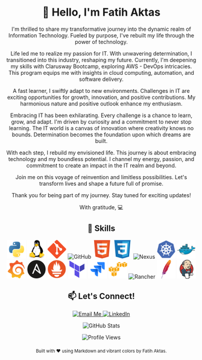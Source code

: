 <!-- Header -->
<h1 align="center">👋 Hello, I'm Fatih Aktas</h1>

<!-- Introduction -->
<p align="center">
  I'm thrilled to share my transformative journey into the dynamic realm of Information Technology. Fueled by purpose, I've rebuilt my life through the power of technology.
</p>

<p align="center">
  Life led me to realize my passion for IT. With unwavering determination, I transitioned into this industry, reshaping my future. Currently, I'm deepening my skills with Clarusway Bootcamp, exploring AWS - DevOps intricacies. This program equips me with insights in cloud computing, automation, and software delivery.
</p>

<p align="center">
  A fast learner, I swiftly adapt to new environments. Challenges in IT are exciting opportunities for growth, innovation, and positive contributions. My harmonious nature and positive outlook enhance my enthusiasm.
</p>

<p align="center">
  Embracing IT has been exhilarating. Every challenge is a chance to learn, grow, and adapt. I'm driven by curiosity and a commitment to never stop learning. The IT world is a canvas of innovation where creativity knows no bounds. Determination becomes the foundation upon which dreams are built.
</p>

<p align="center">
  With each step, I rebuild my envisioned life. This journey is about embracing technology and my boundless potential. I channel my energy, passion, and commitment to create an impact in the IT realm and beyond.
</p>

<p align="center">
  Join me on this voyage of reinvention and limitless possibilities. Let's transform lives and shape a future full of promise.
</p>

<p align="center">
  Thank you for being part of my journey. Stay tuned for exciting updates!
</p>

<p align="center">
  With gratitude, 💻
</p>

<!-- Skills -->
<h2 align="center">🚀 Skills</h2>
<p align="center">
  <img src="https://raw.githubusercontent.com/devicons/devicon/master/icons/python/python-original.svg" alt="Python" width="50" height="50" />
  <img src="https://raw.githubusercontent.com/devicons/devicon/master/icons/linux/linux-original.svg" alt="Linux" width="50" height="50" />
  <img src="https://raw.githubusercontent.com/devicons/devicon/master/icons/git/git-original.svg" alt="Git" width="50" height="50" />
  <img src="https://icones.pro/wp-content/uploads/2021/06/icone-github-grise.png" alt="GitHub" width="50" height="50" />
  <img src="https://raw.githubusercontent.com/devicons/devicon/master/icons/html5/html5-original.svg" alt="HTML" width="50" height="50" />
  <img src="https://raw.githubusercontent.com/devicons/devicon/master/icons/css3/css3-original.svg" alt="CSS" width="50" height="50" />
  <img src="https://cdn4.iconfinder.com/data/icons/flat-brand-logo-2/512/google_nexus-512.png" alt="Nexus" width="50" height="50" />
  <img src="https://raw.githubusercontent.com/devicons/devicon/master/icons/kubernetes/kubernetes-plain.svg" alt="Kubernetes" width="50" height="50" />
  <img src="https://raw.githubusercontent.com/devicons/devicon/master/icons/docker/docker-original.svg" alt="Docker" width="50" height="50" />
  <img src="https://raw.githubusercontent.com/devicons/devicon/master/icons/grafana/grafana-original.svg" alt="Grafana" width="50" height="50" />
  <img src="https://raw.githubusercontent.com/devicons/devicon/master/icons/ansible/ansible-original.svg" alt="Ansible" width="50" height="50" />
  <img src="https://raw.githubusercontent.com/devicons/devicon/master/icons/prometheus/prometheus-original.svg" alt="Prometheus" width="50" height="50" />
  <img src="https://raw.githubusercontent.com/devicons/devicon/master/icons/terraform/terraform-original.svg" alt="Terraform" width="50" height="50" />
  <img src="https://raw.githubusercontent.com/devicons/devicon/master/icons/jira/jira-original.svg" alt="Jira" width="50" height="50" />
  <img src="https://raw.githubusercontent.com/devicons/devicon/master/icons/amazonwebservices/amazonwebservices-original.svg" alt="AWS" width="50" height="50" />
  <img src="https://cdn.icon-icons.com/icons2/2699/PNG/512/rancher_logo_icon_169808.png" alt="Rancher" width="50" height="50" />
  <img src="https://raw.githubusercontent.com/devicons/devicon/master/icons/apache/apache-original.svg" alt="Maven" width="50" height="50" />
  <img src="https://raw.githubusercontent.com/devicons/devicon/master/icons/jenkins/jenkins-original.svg" alt="Jenkins" width="50" height="50" />
</p>


<!-- Let's Connect -->
<h2 align="center">📫 Let's Connect!</h2>
<p align="center">
  <a href="mailto:mfaktasit@gmail.com">
    <img src="https://img.shields.io/badge/Email-Me-ff69b4" alt="Email Me" />
  </a>
  <a href="www.linkedin.com/in/fatih-aktas-76b521287">
    <img src="https://img.shields.io/badge/LinkedIn-Connect-0077B5" alt="LinkedIn" />
  </a>
</p>

<!-- GitHub Stats -->
<p align="center">
  <img src="https://github-readme-stats.vercel.app/api?username=mfaktasit&show_icons=true&theme=radical" alt="GitHub Stats" />
</p>

<!-- Visitors Counter -->
<p align="center">
  <img src="https://komarev.com/ghpvc/?username=mfaktasit" alt="Profile Views" />
</p>

<!-- Footer -->
<p align="center">
  <sub>Built with ❤️ using Markdown and vibrant colors by Fatih Aktas.</sub>
</p>

